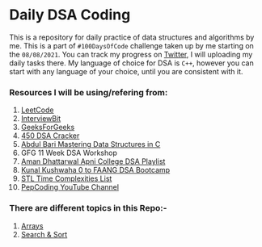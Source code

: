 # Daily DSA Coding
This is a repository for daily practice of data structures and algorithms by me. This is a part of `#100DaysOfCode` challenge taken up by me starting on the `08/08/2021`. You can track my progress on [Twitter](https://twitter.com/sethidaksh02/), I will uploading my daily tasks there. My language of choice for DSA is <code>C++</code>, however you can start with any language of your choice, until you are consistent with it.

### Resources I will be using/refering from:
1. [LeetCode](https://leetcode.com/)
2. [InterviewBit](https://www.interviewbit.com/)
3. [GeeksForGeeks](https://www.geeksforgeeks.org/)
4. [450 DSA Cracker](https://450dsa.com/)
5. [Abdul Bari Mastering Data Structures in C](https://www.udemy.com/course/datastructurescncpp/)
6. GFG 11 Week DSA Workshop
7. [Aman Dhattarwal Apni College DSA Playlist](https://www.youtube.com/playlist?list=PLfqMhTWNBTe0b2nM6JHVCnAkhQRGiZMSJ)
8. [Kunal Kushwaha 0 to FAANG DSA Bootcamp](https://www.youtube.com/playlist?list=PL9gnSGHSqcnr_DxHsP7AW9ftq0AtAyYqJ)
9. [STL Time Complexities List](https://alyssaq.github.io/stl-complexities/)
10. [PepCoding YouTube Channel](https://www.youtube.com/channel/UC7rNzgC2fEBVpb-q_acpsmw)


### There are different topics in this Repo:-
1. [Arrays](https://github.com/dakshsethi/Daily-DSA-Coding/tree/main/Arrays)
2. [Search & Sort](https://github.com/dakshsethi/Daily-DSA-Coding/tree/main/Search%20%26%20Sort)
